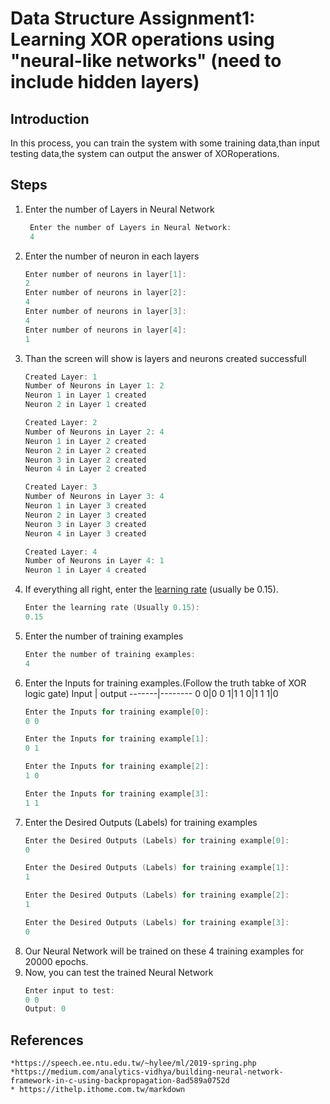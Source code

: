 # Data Structure Assignment1: Learning XOR operations using "neural-like networks" (need to include hidden layers)
## Introduction
In this process, you can train the system with some training data,than input testing data,the system can output the answer of XORoperations.

## Steps

1. Enter the number of Layers in Neural Network
   ```c
    Enter the number of Layers in Neural Network:
    4
    ```
2. Enter the number of neuron in each layers
    ```c
    Enter number of neurons in layer[1]: 
    2
    Enter number of neurons in layer[2]: 
    4
    Enter number of neurons in layer[3]: 
    4
    Enter number of neurons in layer[4]: 
    1
    ```
3. Than the  screen will show is layers and neurons created successfull
    ```c
    Created Layer: 1
    Number of Neurons in Layer 1: 2
    Neuron 1 in Layer 1 created
    Neuron 2 in Layer 1 created

    Created Layer: 2
    Number of Neurons in Layer 2: 4
    Neuron 1 in Layer 2 created
    Neuron 2 in Layer 2 created
    Neuron 3 in Layer 2 created
    Neuron 4 in Layer 2 created

    Created Layer: 3
    Number of Neurons in Layer 3: 4
    Neuron 1 in Layer 3 created
    Neuron 2 in Layer 3 created
    Neuron 3 in Layer 3 created
    Neuron 4 in Layer 3 created

    Created Layer: 4
    Number of Neurons in Layer 4: 1
    Neuron 1 in Layer 4 created
    ```
4. If everything all right, enter the [learning rate](https://en.wikipedia.org/wiki/Learning_rate) (usually be 0.15).
    ```c
    Enter the learning rate (Usually 0.15): 
    0.15
    ```
5. Enter the number of training examples
    ```c
    Enter the number of training examples: 
    4
    ```
6. Enter the Inputs for training examples.(Follow the truth tabke of XOR logic gate)
    Input | output
   -------|--------
     0 0|0
     0 1|1
     1 0|1
     1 1|0
    ```c
    Enter the Inputs for training example[0]:
    0 0

    Enter the Inputs for training example[1]:
    0 1

    Enter the Inputs for training example[2]:
    1 0

    Enter the Inputs for training example[3]:
    1 1
    ```
7. Enter the Desired Outputs (Labels) for training examples
    ```c
    Enter the Desired Outputs (Labels) for training example[0]: 
    0

    Enter the Desired Outputs (Labels) for training example[1]: 
    1

    Enter the Desired Outputs (Labels) for training example[2]: 
    1

    Enter the Desired Outputs (Labels) for training example[3]: 
    0
    ```
8. Our Neural Network will be trained on these 4 training examples for 20000 epochs.
9.  Now, you can test the trained Neural Network
    ```c
    Enter input to test:
    0 0
    Output: 0
    ```
## References
    *https://speech.ee.ntu.edu.tw/~hylee/ml/2019-spring.php
    *https://medium.com/analytics-vidhya/building-neural-network-framework-in-c-using-backpropagation-8ad589a0752d
    * https://ithelp.ithome.com.tw/markdown